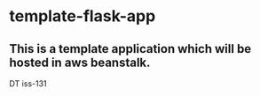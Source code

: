 # template-flask-app

## This is a template application which will be hosted in aws beanstalk.
DT
iss-131
